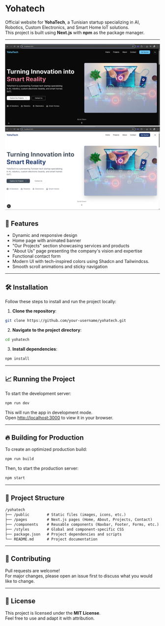 # Yohatech

Official website for **YohaTech**, a Tunisian startup specializing in AI, Robotics, Custom Electronics, and Smart Home IoT solutions.  
This project is built using **Next.js** with **npm** as the package manager.

---

![alt text](image.png) ![alt text](image-1.png)

## 🚀 Features

- Dynamic and responsive design
- Home page with animated banner
- "Our Projects" section showcasing services and products
- "About Us" page presenting the company's vision and expertise
- Functional contact form
- Modern UI with tech-inspired colors using Shadcn and Tailwindcss.
- Smooth scroll animations and sticky navigation

---

## 🛠️ Installation

Follow these steps to install and run the project locally:

1. **Clone the repository**:

```bash
git clone https://github.com/your-username/yohatech.git
```

2. **Navigate to the project directory**:

```bash
cd yohatech
```

3. **Install dependencies**:

```bash
npm install
```

---

## 📈 Running the Project

To start the development server:

```bash
npm run dev
```

This will run the app in development mode.  
Open [http://localhost:3000](http://localhost:3000) to view it in your browser.

---

## 🔥 Building for Production

To create an optimized production build:

```bash
npm run build
```

Then, to start the production server:

```bash
npm start
```

---

## 📂 Project Structure

```
/yohatech
├── /public        # Static files (images, icons, etc.)
├── /pages         # Next.js pages (Home, About, Projects, Contact)
├── /components    # Reusable components (Navbar, Footer, Forms, etc.)
├── /styles        # Global and component-specific CSS
├── package.json   # Project dependencies and scripts
└── README.md      # Project documentation
```

---

## 🤝 Contributing

Pull requests are welcome!  
For major changes, please open an issue first to discuss what you would like to change.

---

## 📄 License

This project is licensed under the **MIT License**.  
Feel free to use and adapt it with attribution.

